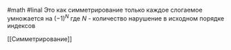 #math #linal 
Это как симметрирование только каждое слогаемое умножается на $(-1)^N$ где $N$ - количество нарушение в исходном порядке индексов

[[Симметрирование]]